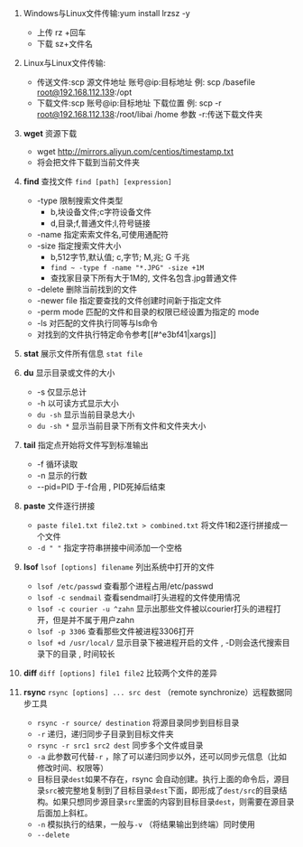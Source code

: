 1. Windows与Linux文件传输:yum install lrzsz -y
	 - 上传 rz +回车
	 - 下载 sz+文件名


2. Linux与Linux文件传输:
	- 传送文件:scp  源文件地址  账号@ip:目标地址
   例: scp  /basefile  root@192.168.112.139:/opt
	- 下载文件:scp  账号@ip:目标地址  下载位置
	   例: scp  -r  root@192.168.112.138:/root/libai   /home
	   参数 -r:传送下载文件夹

3.  **wget** 资源下载
	- wget http://mirrors.aliyun.com/centios/timestamp.txt
	- 将会把文件下载到当前文件夹

4. **find** 查找文件 `find [path] [expression]`
	- -type 限制搜索文件类型
		- b,块设备文件;c字符设备文件
		- d,目录;f,普通文件;l,符号链接
	- -name 指定索索文件名,可使用通配符
	- -size  指定搜索文件大小
		- b,512字节,默认值; c,字节; M,兆; G 千兆
		- `find ~ -type f -name "*.JPG" -size +1M`
		- 查找家目录下所有大于1M的, 文件名包含.jpg普通文件
	- -delete 删除当前找到的文件
	- -newer file 指定要查找的文件创建时间新于指定文件
	- -perm mode 匹配的文件和目录的权限已经设置为指定的 mode
	- -ls 对匹配的文件执行同等与ls命令
	- 对找到的文件执行特定命令参考[[#^e3bf41|xargs]]


5. **stat** 展示文件所有信息 `stat file`

6. **du** 显示目录或文件的大小
	- -s 仅显示总计
	- -h 以可读方式显示大小
	- `du -sh` 显示当前目录总大小
	- `du -sh *` 显示当前目录下所有文件和文件夹大小

7. **tail** 指定点开始将文件写到标准输出
	- -f 循环读取
	- -n 显示的行数
	- --pid=PID 于-f合用 , PID死掉后结束

8. **paste** 文件逐行拼接 
	- `paste file1.txt file2.txt > combined.txt` 将文件1和2逐行拼接成一个文件
	- `-d " "` 指定字符串拼接中间添加一个空格 

9. **lsof**  `lsof [options] filename` 列出系统中打开的文件
	- `lsof /etc/passwd` 查看那个进程占用/etc/passwd
	- `lsof -c sendmail` 查看sendmail打头进程的文件使用情况
	- `lsof -c courier -u ^zahn` 显示出那些文件被以courier打头的进程打开，但是并不属于用户zahn
	- `lsof -p 3306` 查看那些文件被进程3306打开
	- `lsof +d /usr/local/` 显示目录下被进程开启的文件 , -D则会迭代搜索目录下的目录 , 时间较长

10. **diff** `diff [options] file1 file2` 比较两个文件的差异

11. **rsync**  `rsync [options] ... src dest`  （remote synchronize）远程数据同步工具
	- `rsync -r source/ destination`  将源目录同步到目标目录
	- `-r` 递归，递归同步子目录到目标文件夹
	- `rsync -r src1 src2 dest` 同步多个文件或目录
	- `-a` 此参数可代替`-r` ，除了可以递归同步以外，还可以同步元信息（比如修改时间、权限等）
	- 目标目录`dest`如果不存在，rsync 会自动创建。执行上面的命令后，源目录`src`被完整地复制到了目标目录`dest`下面，即形成了`dest/src`的目录结构。如果只想同步源目录`src`里面的内容到目标目录`dest`，则需要在源目录后面加上斜杠。
	- `-n` 模拟执行的结果，一般与`-v` （将结果输出到终端）同时使用
	- `--delete` 